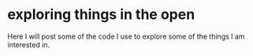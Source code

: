 # exploring things in the open

Here I will post some of the code I use to explore some of the things I am interested in. 
